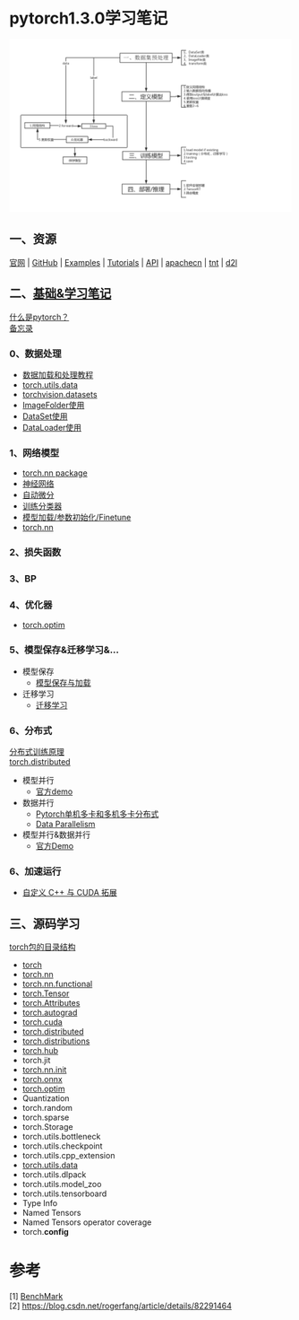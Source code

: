 # pytorch1.3.0学习笔记  
![](imgs/dl.png)
## 一、资源
[官网](https://pytorch.org/) | [GitHub](https://github.com/pytorch/pytorch) | [Examples](https://github.com/pytorch/examples)  | [Tutorials](https://github.com/pytorch/tutorials) | [API](https://pytorch-cn.readthedocs.io/zh/latest/#pytorch)  | [apachecn](https://github.com/apachecn/pytorch-doc-zh)  | [tnt](https://github.com/pytorch/tnt)  | [d2l](https://github.com/ShusenTang/Dive-into-DL-PyTorch) 
## 二、[基础&学习笔记](notes/pytorch-api.md)
[什么是pytorch？](notes/pytorch.md)   
[备忘录](https://pytorch.org/tutorials/beginner/ptcheat.html)  
### 0、数据处理
* [数据加载和处理教程](notes/data/load_pre.md)
* [torch.utils.data](notes/data/torch_utils_data.md)
* [torchvision.datasets](notes/data/torch_torchvision.md)
* [ImageFolder使用](notes/imagefolder.md)   
* [DataSet使用](code/dataSet.py)
* [DataLoader使用](code/dataLoader.py)

### 1、网络模型
* [torch.nn package](notes/nn/torch_nn.md)
* [神经网络](notes/nn/nn.md)
* [自动微分](notes/nn/autograd.md)
* [训练分类器](notes/nn/training_classifier.md)
* [模型加载/参数初始化/Finetune](notes/lif.md)
* [torch.nn](code/nn_tutorial.ipynb)
### 2、损失函数

### 3、BP

### 4、优化器
* [torch.optim](notes/optim/opt.md)
### 5、模型保存&迁移学习&...
* 模型保存
    * [模型保存与加载](notes/load_save_model.md)
* 迁移学习
    * [迁移学习](code/transferlearning.ipynb)
### 6、分布式
[分布式训练原理](notes/distributed.md)    
[torch.distributed](notes/torch-distributed.md)
* 模型并行
    * [官方demo](https://pytorch.org/tutorials/intermediate/model_parallel_tutorial.html)
* 数据并行
    * [Pytorch单机多卡和多机多卡分布式](notes/multigpus.md)
    * [Data Parallelism](notes/dataparallelism.md) 
* 模型并行&数据并行
    * [官方Demo](https://pytorch.org/tutorials/intermediate/ddp_tutorial.html)
### 6、加速运行
* [自定义 C++ 与 CUDA 拓展](notes/cuda.md)
  
## 三、源码学习
[torch包的目录结构](notes/api/torch_arch.md)
* [torch](notes/api/torch.md)
* [torch.nn](notes/api/torch_nn.md)
* [torch.nn.functional](notes/api/torch_nn_funtional.md)
* [torch.Tensor](notes/api/torch_tensor.md)
* [torch.Attributes](notes/api/torch_attributes.md)
* [torch.autograd](notes/api/torch_tensor.md)
* [torch.cuda](notes/api/torch_cuda.md)
* [torch.distributed](notes/api/torch_distributed.md)
* [torch.distributions](notes/api/torch_distributions.md)
* [torch.hub](notes/api/torch_hub.md)
* torch.jit
* [torch.nn.init](notes/api/torch_nn_init.md)
* [torch.onnx](notes/api/torch_onnx.md)
* [torch.optim](notes/api/torch_opt.md)
* Quantization
* torch.random
* torch.sparse
* torch.Storage
* torch.utils.bottleneck
* torch.utils.checkpoint
* torch.utils.cpp_extension
* [torch.utils.data](notes/api/torch_utils_data.md)
* torch.utils.dlpack
* torch.utils.model_zoo
* torch.utils.tensorboard
* Type Info
* Named Tensors
* Named Tensors operator coverage
* torch.__config__

# 参考
[1] [BenchMark](https://github.com/fusimeng/framework_benchmark)    
[2]  https://blog.csdn.net/rogerfang/article/details/82291464   
